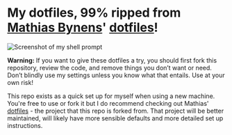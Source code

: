 # My dotfiles, 99% ripped from [Mathias Bynens](https://github.com/mathiasbynens)' [dotfiles](https://github.com/mathiasbynens/dotfiles)!

![Screenshot of my shell prompt](https://spentaylor.files.wordpress.com/2017/06/bashprompt.png)

**Warning:** If you want to give these dotfiles a try, you should first fork this repository, review the code, and remove things you don’t want or need. Don’t blindly use my settings unless you know what that entails. Use at your own risk!

This repo exists as a quick set up for myself when using a new machine.
You're free to use or fork it but I do recommend checking out Mathias' [dotfiles](https://github.com/mathiasbynens/dotfiles) - the project that this repo is forked from.
That project will be better maintained, will likely have more sensible defaults and more detailed set up instructions.
